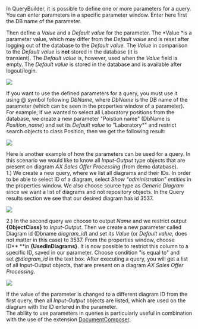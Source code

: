 In QueryBuilder, it is possible to define one or more parameters for a
query. You can enter parameters in a specific parameter window. Enter
here first the DB name of the parameter.

Then define a *Value* and a *Default value* for the parameter. The
*Value *is a parameter value, which may differ from the *Default
value* and is reset after logging out of the database to the *Default*
*value.* The *Value* in comparison to the *Default value* is **not**
stored in the database (it is transient). The *Default value* is,
however, used when the *Value* field is empty. The *Default value* is
stored in the database and is available after logout/login.

![](//images.ctfassets.net/utx1h0gfm1om/5SBsNnmaFGQwCoiwaYY2WE/93ae5c2d7a80db10d98d3b44694baadf/329269.png)

If you want to use the defined parameters for a query, you must use it
using @ symbol following *DbName*, where *DbName* is the DB name of the
parameter (which can be seen in the properties window of a parameter).
For example, if we wanted to select all Laboratory positions from the
database, we create a new parameter "Poistion name" (DbName is
*Position\_name*) and set its *Default value* to "Laboratory\*" and
restrict search objects to class Position, then we get the following
result:  

![](//images.ctfassets.net/utx1h0gfm1om/2TiHCQsZZKkSwCe6woGMMs/09cb0911389da8db4446c26b88023dad/329271.png)

Here is another example of how the parameters can be used for a query.
In this scenario we would like to know all *Input-Output* type objects
that are present on diagram *AX Sales Offer Processing* (from demo
database).  
1.) We create a new query, where we list all diagrams and their IDs. In
order to be able to select ID of a diagram, select *Show
"administration" entities* in the properties window. We also choose
source type as *Generic Diagram* since we want a list of diagrams and
not repository objects. In the Query results section we see that our
desired diagram has id 3537.

![](//images.ctfassets.net/utx1h0gfm1om/5Z8lpwFEhGWa0I6CqcA0MK/cb1f6aae6ce2bfa161a078cc35111e63/329273.png)

2.) In the second query we choose to output *Name* and we restrict
output **{ObjectClass}** to *Input-Output*. Then we create a new
parameter called Diagram id (Dbname *diagram\_id*) and set its *Value*
(or *Default value*, does not matter in this case) to 3537. From the
properties window, choose ID** **in **{UsedInDiagrams}**. It is now
possible to restrict this column to a specific ID, saved in our
parameter. Choose condition "is equal to" and set *@diagram\_id* in the
text box. After executing a query, you will get a list of all
Input-Output objects, that are present on a diagram *AX Sales Offer
Processing*.

![](//images.ctfassets.net/utx1h0gfm1om/3U69ySjWCcusI2MIuwEKG0/d0e812b9beba530459d9e21a110a8e00/329275.png)

If the value of the parameter is changed to a different diagram ID from
the first query, then all *Input-Output* objects are listed, which are
used on the diagram with the ID entered in the parameter.   
The ability to use parameters in queries is particularly useful in
combination with the use of the
extension [DocumentComposer](documentcomposer).
